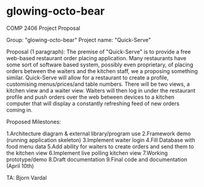 glowing-octo-bear
=================
COMP 2406 Project Proposal

Group: "glowing-octo-bear" 
Project name: "Quick-Serve"

Proposal (1 paragraph): The premise of "Quick-Serve" is to provide a free web-based restaurant order placing
application. Many restaurants have some sort of software based system, possibly even proprietary, of placing
orders between the waiters and the kitchen staff, we a proposing something similar. Quick-Serve will allow for
a restaurant to create a profile, customising menus/prices/and table numbers. There will be two views, a kitchen
view and a waiter view. Waiters will then log in under the restaurant profile and push orders over the web
between devices to a kitchen computer that will display a constantly refreshing feed of new orders coming in.

Proposed Milestones:

  1.Architecture diagram & external library/program use
  2.Framework demo (running application skeleton)
  3.Implement waiter login
  4.Fill Database with food menu data
  5.Add ability for waiters to create orders and send them to the kitchen view
  6.Implement live polling kitchen view
  7.Working prototype/demo
  8.Draft documentation
  9.Final code and documentation (April 10th)

TA: Bjorn Vardal
